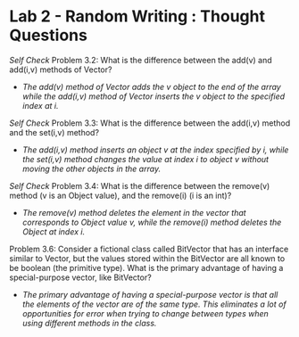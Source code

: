 # Lab 2 - Random Writing : Thought Questions

_Self Check_ Problem 3.2: What is the difference between the add(v) and add(i,v) methods of Vector?
  * *The add(v) method of Vector adds the v object to the end of the array while the add(i,v) method of Vector inserts the v object to the specified index at i.*

_Self Check_ Problem 3.3: What is the difference between the add(i,v) method and the set(i,v) method?
  * *The add(i,v) method inserts an object v at the index specified by i, while the set(i,v) method changes the value at index i to object v without moving the other objects in the array.*

_Self Check_ Problem 3.4: What is the difference between the remove(v) method (v is an Object value), and the remove(i) (i is an int)?
  * *The remove(v) method deletes the element in the vector that corresponds to Object value v, while the remove(i) method deletes the Object at index i.*

Problem 3.6: Consider a fictional class called BitVector that has an interface similar to Vector, but the values stored within the BitVector are all known to be boolean (the primitive type). What is the primary advantage of having a special-purpose vector, like BitVector?
  * *The primary advantage of having a special-purpose vector is that all the elements of the vector are of the same type. This eliminates a lot of opportunities for error when trying to change between types when using different methods in the class.*
